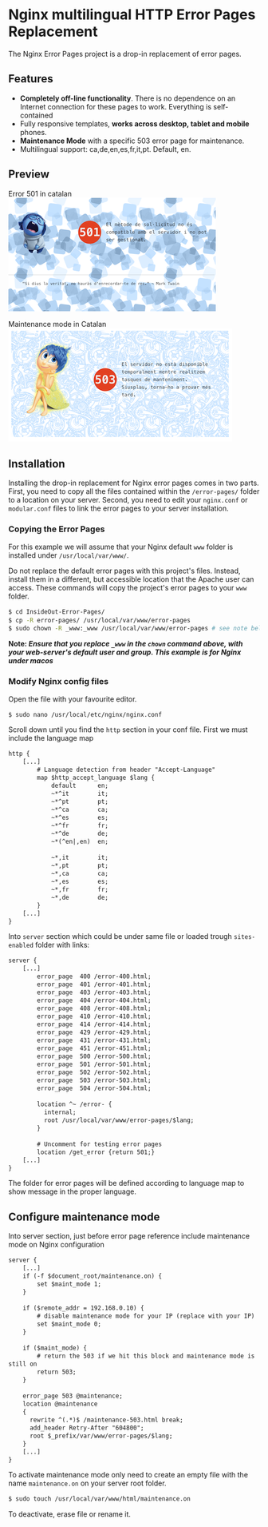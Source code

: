 # Nginx multilingual HTTP Error Pages Replacement

The Nginx Error Pages project is a drop-in replacement of error pages.

## Features

* **Completely off-line functionality**. There is no dependence on an Internet connection for these pages to work. Everything is self-contained
* Fully responsive templates, **works across desktop, tablet and mobile** phones.
* **Maintenance Mode** with a specific 503 error page for maintenance.
* Multilingual support: ca,de,en,es,fr,it,pt. Default, en.

## Preview
Error 501 in catalan
![](preview.png)

Maintenance mode in Catalan
![](maintenance.png)


## Installation
Installing the drop-in replacement for Nginx error pages comes in two parts. First, you need to copy all the files contained within the `/error-pages/` folder to a location on your server. Second, you need to edit your `nginx.conf` or `modular.conf` files to link the error pages to your server installation.

### Copying the Error Pages
For this example we will assume that your Nginx default `www` folder is installed under `/usr/local/var/www/`. 

Do not replace the default error pages with this project's files. Instead, install them in a different, but accessible location that the Apache user can access. These commands will copy the project's error pages to your `www` folder.

```bash
$ cd InsideOut-Error-Pages/
$ cp -R error-pages/ /usr/local/var/www/error-pages
$ sudo chown -R _www:_www /usr/local/var/www/error-pages # see note below.
```
**Note: _Ensure that you replace `_www` in the `chown` command above, with your web-server's default user and group. This example is for Nginx under macos_**

### Modify Nginx config files
Open the file with your favourite editor.

```bash
$ sudo nano /usr/local/etc/nginx/nginx.conf
```
Scroll down until you find the `http` section in your conf file. First we must include the language map

```nginx
http {
	[...]
		# Language detection from header "Accept-Language"
		map $http_accept_language $lang {
		    default      en;
		    ~*^it        it;
		    ~*^pt        pt;
		    ~*^ca        ca;
		    ~*^es        es;
		    ~*^fr        fr;
		    ~*^de        de;
		    ~*(^en|,en)  en;

		    ~*,it        it;
		    ~*,pt        pt;
		    ~*,ca        ca;
		    ~*,es        es;
		    ~*,fr        fr;
		    ~*,de        de;
		}
	[...]
}
```
Into `server` section which could be under same file or loaded trough `sites-enabled` folder with links:

```nginx
server { 
	[...]
		error_page  400 /error-400.html;
		error_page  401 /error-401.html;
		error_page  403 /error-403.html;
		error_page  404 /error-404.html;
		error_page  408 /error-408.html;
		error_page  410 /error-410.html;
		error_page  414 /error-414.html;
		error_page  429 /error-429.html;
		error_page  431 /error-431.html;
		error_page  451 /error-451.html;
		error_page  500 /error-500.html;
		error_page  501 /error-501.html;
		error_page  502 /error-502.html;
		error_page  503 /error-503.html;
		error_page  504 /error-504.html;
		
		location ^~ /error- {
		  internal;
		  root /usr/local/var/www/error-pages/$lang;
		}
		
		# Uncomment for testing error pages
		location /get_error {return 501;}
	[...]
}
```

The folder for error pages will be defined according to language map to show message in the proper language.

## Configure maintenance mode

Into server section, just before error page reference include maintenance mode on Nginx configuration

```nginx
server { 
	[...]
	if (-f $document_root/maintenance.on) {
		set $maint_mode 1;
	}
	
	if ($remote_addr = 192.168.0.10) {
	    # disable maintenance mode for your IP (replace with your IP)
	    set $maint_mode 0;
	}
	
	if ($maint_mode) {
	    # return the 503 if we hit this block and maintenance mode is still on
	    return 503;
	}
	
	error_page 503 @maintenance;
	location @maintenance
	{
	  rewrite ^(.*)$ /maintenance-503.html break;
	  add_header Retry-After "604800";
	  root $_prefix/var/www/error-pages/$lang;
	}
	[...]
}
```
To activate maintenance mode only need to create an empty file with the name `maintenance.on` on your server root folder.

```bash
$ sudo touch /usr/local/var/www/html/maintenance.on
```

To deactivate, erase file or rename it.
